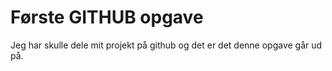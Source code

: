 # Første GITHUB opgave

Jeg har skulle dele mit projekt på github og det er det denne opgave går ud på.

